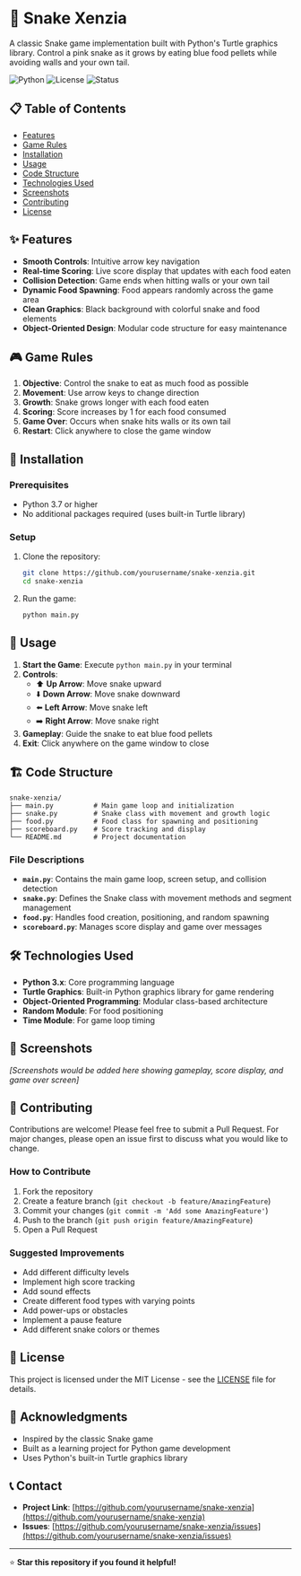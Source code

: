 # 🐍 Snake Xenzia

A classic Snake game implementation built with Python's Turtle graphics library. Control a pink snake as it grows by eating blue food pellets while avoiding walls and your own tail.

![Python](https://img.shields.io/badge/Python-3.7+-blue.svg)
![License](https://img.shields.io/badge/License-MIT-green.svg)
![Status](https://img.shields.io/badge/Status-Complete-brightgreen.svg)

## 📋 Table of Contents

- [Features](#-features)
- [Game Rules](#-game-rules)
- [Installation](#-installation)
- [Usage](#-usage)
- [Code Structure](#-code-structure)
- [Technologies Used](#-technologies-used)
- [Screenshots](#-screenshots)
- [Contributing](#-contributing)
- [License](#-license)

## ✨ Features

- **Smooth Controls**: Intuitive arrow key navigation
- **Real-time Scoring**: Live score display that updates with each food eaten
- **Collision Detection**: Game ends when hitting walls or your own tail
- **Dynamic Food Spawning**: Food appears randomly across the game area
- **Clean Graphics**: Black background with colorful snake and food elements
- **Object-Oriented Design**: Modular code structure for easy maintenance

## 🎮 Game Rules

1. **Objective**: Control the snake to eat as much food as possible
2. **Movement**: Use arrow keys to change direction
3. **Growth**: Snake grows longer with each food eaten
4. **Scoring**: Score increases by 1 for each food consumed
5. **Game Over**: Occurs when snake hits walls or its own tail
6. **Restart**: Click anywhere to close the game window

## 🚀 Installation

### Prerequisites

- Python 3.7 or higher
- No additional packages required (uses built-in Turtle library)

### Setup

1. Clone the repository:
   ```bash
   git clone https://github.com/yourusername/snake-xenzia.git
   cd snake-xenzia
   ```

2. Run the game:
   ```bash
   python main.py
   ```

## 🎯 Usage

1. **Start the Game**: Execute `python main.py` in your terminal
2. **Controls**:
   - ⬆️ **Up Arrow**: Move snake upward
   - ⬇️ **Down Arrow**: Move snake downward
   - ⬅️ **Left Arrow**: Move snake left
   - ➡️ **Right Arrow**: Move snake right
3. **Gameplay**: Guide the snake to eat blue food pellets
4. **Exit**: Click anywhere on the game window to close

## 🏗️ Code Structure

```
snake-xenzia/
├── main.py          # Main game loop and initialization
├── snake.py         # Snake class with movement and growth logic
├── food.py          # Food class for spawning and positioning
├── scoreboard.py    # Score tracking and display
└── README.md        # Project documentation
```

### File Descriptions

- **`main.py`**: Contains the main game loop, screen setup, and collision detection
- **`snake.py`**: Defines the Snake class with movement methods and segment management
- **`food.py`**: Handles food creation, positioning, and random spawning
- **`scoreboard.py`**: Manages score display and game over messages

## 🛠️ Technologies Used

- **Python 3.x**: Core programming language
- **Turtle Graphics**: Built-in Python graphics library for game rendering
- **Object-Oriented Programming**: Modular class-based architecture
- **Random Module**: For food positioning
- **Time Module**: For game loop timing

## 📸 Screenshots

*[Screenshots would be added here showing gameplay, score display, and game over screen]*

## 🤝 Contributing

Contributions are welcome! Please feel free to submit a Pull Request. For major changes, please open an issue first to discuss what you would like to change.

### How to Contribute

1. Fork the repository
2. Create a feature branch (`git checkout -b feature/AmazingFeature`)
3. Commit your changes (`git commit -m 'Add some AmazingFeature'`)
4. Push to the branch (`git push origin feature/AmazingFeature`)
5. Open a Pull Request

### Suggested Improvements

- Add different difficulty levels
- Implement high score tracking
- Add sound effects
- Create different food types with varying points
- Add power-ups or obstacles
- Implement a pause feature
- Add different snake colors or themes

## 📝 License

This project is licensed under the MIT License - see the [LICENSE](LICENSE) file for details.

## 🙏 Acknowledgments

- Inspired by the classic Snake game
- Built as a learning project for Python game development
- Uses Python's built-in Turtle graphics library

## 📞 Contact

- **Project Link**: [https://github.com/yourusername/snake-xenzia](https://github.com/yourusername/snake-xenzia)
- **Issues**: [https://github.com/yourusername/snake-xenzia/issues](https://github.com/yourusername/snake-xenzia/issues)

---

⭐ **Star this repository if you found it helpful!** 